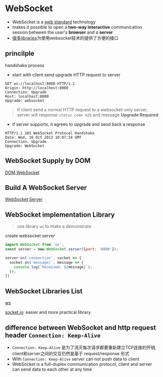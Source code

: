 # WebSocket

- WebSocket is a [web standard](#websocket-supply-by-dom) technology
- makes it possible to open a **two-way interactive** communication session between the user's **browser** and a **server**
- [很多libraries](#websocket-libraries-list)为使用websocket技术的提供了方便的接口

## princilple

handshake process

- start with client send upgrade HTTP request to server

```http
GET ws://localhost:8080 HTTP/1.1
Origin: http://localhost:8080
Connection: Upgrade
Host: localhost:8080
Upgrade: websocket
```

> if client send a normal HTTP request to a websocket-only server, server will response `status code 426` and message **Upgrade Required**

- if server supports, it agrees to upgrade and send back a response

```http
HTTP/1.1 101 WebSocket Protocol Handshake
Date: Wed, 16 Oct 2013 10:07:34 GMT
Connection: Upgrade
Upgrade: WebSocket
```

## WebSocket Supply by DOM

[DOM WebSocket](JavaScript_DOM_WebSocket.md)

## Build A WebSocket Server

[WebSocket Server](JavaScript_Build_WebSocket_Server.md)

## WebSocket implementation Library

> use library `ws` to make a demonstrate

create websocket server

```js
import WebSocket from 'ws';
const server = new WebSocket.server({port: '8080'});

server.on('connection', socket => {
  socket.on('message)', message => {
    console.log(`Received: ${message}`);
  });
})
```

## WebSocket Libraries List

[ws](NodeJS_ws.md)

[socket.io](NodeJS_SocketIO.md): easier and more practical library

## difference between WebSocket and http request header `Connection: Keep-Alive`

- `Connection: Keep-Alive` 是为了消灭每次请求都要重新建立TCP连接的开销, client和server之间的交互仍然是基于 request/response 形式
- With `Connection: Keep-Alive` server can not push data to client
- WebSocket is a full-duplex communication protocol, client and server can send data to each other at any time